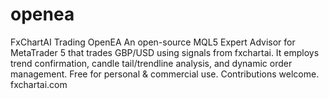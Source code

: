 # openea
FxChartAI Trading OpenEA An open-source MQL5 Expert Advisor for MetaTrader 5 that trades GBP/USD using signals from fxchartai. It employs trend confirmation, candle tail/trendline analysis, and dynamic order management. Free for personal &amp; commercial use. Contributions welcome. fxchartai.com
